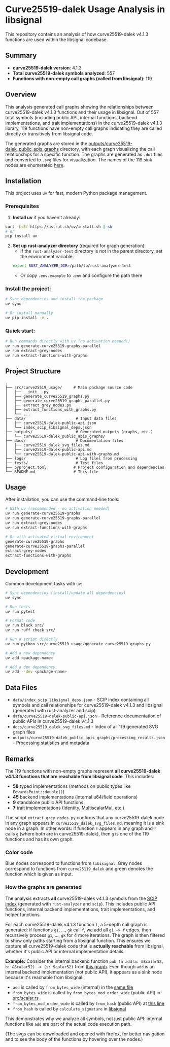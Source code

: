 # Curve25519-dalek Usage Analysis in libsignal

This repository contains an analysis of how curve25519-dalek v4.1.3 functions are used within the libsignal codebase.

## Summary

- **curve25519-dalek version**: 4.1.3
- **Total curve25519-dalek symbols analyzed**: 557
- **Functions with non-empty call graphs (called from libsignal)**: 119

## Overview

This analysis generated call graphs showing the relationships between curve25519-dalek v4.1.3 functions and their usage in libsignal. Out of 557 total symbols (including public API, internal functions, backend implementations, and trait implementations) in the curve25519-dalek v4.1.3 library, 119 functions have non-empty call graphs indicating they are called directly or transitively from libsignal code. 

The generated graphs are stored in the [outputs/curve25519-dalek_public_apis_graphs](outputs/curve25519-dalek_public_apis_graphs) directory, with each graph visualizing the call relationships for a specific function. The graphs are generated as `.dot` files and converted to `.svg` files for visualization. The names of the 119 sink nodes are enumerated [here](docs/curve25519_dalek_svg_files.md). 

## Installation

This project uses `uv` for fast, modern Python package management.

### Prerequisites

1. **Install uv** if you haven't already:
```bash
curl -LsSf https://astral.sh/uv/install.sh | sh
# or
pip install uv
```

2. **Set up rust-analyzer directory** (required for graph generation):
   - If the `rust-analyzer-test` directory is not in the parent directory, set the environment variable:
   ```bash
   export RUST_ANALYZER_DIR=/path/to/rust-analyzer-test
   ```
   - Or copy `.env.example` to `.env` and configure the path there

### Install the project:
```bash
# Sync dependencies and install the package
uv sync

# Or install manually
uv pip install -e .
```

### Quick start:
```bash
# Run commands directly with uv (no activation needed!)
uv run generate-curve25519-graphs-parallel
uv run extract-grey-nodes
uv run extract-functions-with-graphs
```

## Project Structure

```
.
├── src/curve25519_usage/     # Main package source code
│   ├── __init__.py
│   ├── generate_curve25519_graphs.py
│   ├── generate_curve25519_graphs_parallel.py
│   ├── extract_grey_nodes.py
│   ├── extract_functions_with_graphs.py
│   └── ...
├── data/                      # Input data files
│   ├── curve25519-dalek-public-api.json
│   └── index_scip_libsignal_deps.json
├── outputs/                   # Generated outputs (graphs, etc.)
│   └── curve25519-dalek_public_apis_graphs/
├── docs/                      # Documentation files
│   ├── curve25519_dalek_svg_files.md
│   ├── curve25519-dalek-public-api.md
│   └── curve25519-dalek-public-api-with-graphs.md
├── logs/                      # Log files from processing
├── tests/                     # Test files
├── pyproject.toml            # Project configuration and dependencies
└── README.md                 # This file
```

## Usage

After installation, you can use the command-line tools:

```bash
# With uv (recommended - no activation needed)
uv run generate-curve25519-graphs
uv run generate-curve25519-graphs-parallel
uv run extract-grey-nodes
uv run extract-functions-with-graphs

# Or with activated virtual environment
generate-curve25519-graphs
generate-curve25519-graphs-parallel
extract-grey-nodes
extract-functions-with-graphs
```

## Development

Common development tasks with `uv`:

```bash
# Sync dependencies (install/update all dependencies)
uv sync

# Run tests
uv run pytest

# Format code
uv run black src/
uv run ruff check src/

# Run a script directly
uv run python src/curve25519_usage/generate_curve25519_graphs.py

# Add a new dependency
uv add <package-name>

# Add a dev dependency
uv add --dev <package-name>
```

## Data Files

- `data/index_scip_libsignal_deps.json` - SCIP index containing all symbols and call relationships for curve25519-dalek v4.1.3 and libsignal (generated with rust-analyzer and scip)
- `data/curve25519-dalek-public-api.json` - Reference documentation of public APIs in curve25519-dalek v4.1.3
- `docs/curve25519_dalek_svg_files.md` - Index of all 119 generated SVG graph files
- `outputs/curve25519-dalek_public_apis_graphs/processing_results.json` - Processing statistics and metadata

## Remarks

The 119 functions with non-empty graphs represent **all curve25519-dalek v4.1.3 functions that are reachable from libsignal code**. This includes:
- **58** typed implementations (methods on public types like `EdwardsPoint::double()`)
- **45** backend implementations (internal u64/field operations)
- **9** standalone public API functions
- **7** trait implementations (Identity, MultiscalarMul, etc.)

The script `extract_grey_nodes.py` confirms that any curve25519-dalek node in any graph appears in `curve25519_dalek_svg_files.md`, meaning it is a sink node in a graph. In other words: if function `f` appears in any graph and `f` calls `g` (where both are in curve25519-dalek), then `g` is one of the 119 functions and has its own graph.

### Color code
 
 Blue nodes correspond to functions from `libisignal`. Grey nodes correspond to functions from `curve25119_dalek` and green denotes the function which is given as input.

### How the graphs are generated

The analysis extracts **all** curve25519-dalek v4.1.3 symbols from the [SCIP index](https://github.com/Beneficial-AI-Foundation/rust-analyzer-test/blob/master/index_scip_libsignal_deps.json) (generated with `rust-analyzer` and `scip`). This includes public API functions, internal backend implementations, trait implementations, and helper functions.

For each curve25519-dalek v4.1.3 function `f`, a 5-depth call graph is generated: if functions `g1`, ..., `gk` call `f`, we add all `gi -> f` edges, then recursively process `g1`, ..., `gk` for 4 more iterations. The graph is then filtered to show only paths starting from a libsignal function. This ensures we capture all curve25519-dalek code that is **actually reachable** from libsignal, whether it's public API or internal implementation details.

**Example:** Consider the internal backend function `pub fn add(a: &Scalar52, b: &Scalar52) -> (s: Scalar52)` from [this graph](https://github.com/Beneficial-AI-Foundation/analyse_curve_fns_usage_in_signal/blob/dbe6f44608895a22a908dfaa37bd955f17ff2890/curve25519-dalek_public_apis_graphs/backend_serial_u64_scalar_impl__Scalar52_add_5.svg). Even though `add` is an internal backend implementation (not public API), it appears as a sink node because it's reachable from libsignal:
- `add` is called by `from_bytes_wide` (internal) in the [same file](https://github.com/Beneficial-AI-Foundation/curve25519-dalek/blob/c396de153573ee410853a3e6090b5952d476034c/curve25519-dalek/src/backend/serial/u64/scalar.rs#L139)
- `from_bytes_wide` is called by `from_bytes_mod_order_wide` (public API) in [src/scalar.rs](https://github.com/Beneficial-AI-Foundation/curve25519-dalek/blob/c396de153573ee410853a3e6090b5952d476034c/curve25519-dalek/src/scalar.rs#L250)
- `from_bytes_mod_order_wide` is called by `from_hash` (public API) at [this line](https://github.com/Beneficial-AI-Foundation/curve25519-dalek/blob/c396de153573ee410853a3e6090b5952d476034c/curve25519-dalek/src/scalar.rs#L672)
- `from_hash` is called by `calculate_signature` in [libsignal](https://github.com/signalapp/libsignal/blob/be9e9a3ab6dee816fdf50ace6443b22a1ee00472/rust/core/src/curve/curve25519.rs#L89)

This demonstrates why we analyze all symbols, not just public API: internal functions like `add` are part of the actual code execution path.

(The svgs can be downloaded and opened with firefox, for better navigation and to see the body of the functions by hovering over the nodes.) 
